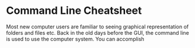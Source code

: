 # Command Line Cheatsheet

Most new computer users are familiar to seeing graphical representation of folders and files etc. Back in the old days before the GUI, the command line is used to use the computer system. You can accomplish 
